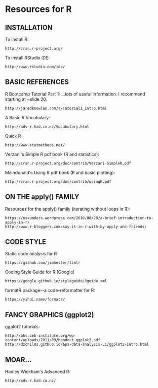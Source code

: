 # Resources for R

## INSTALLATION

To install R:

    http://cran.r-project.org/

To install RStudio IDE:

    http://www.rstudio.com/ide/

## BASIC REFERENCES 

R Bootcamp Tutorial Part 1:
...lots of useful information. I recommend starting at ~slide 20.

    http://jaredknowles.com/s/Tutorial1_Intro.html

A Basic R Vocabulary:

    http://adv-r.had.co.nz/Vocabulary.html

Quick R

    http://www.statmethods.net/

Verzani's Simple R pdf book (R and statistics):

    http://cran.r-project.org/doc/contrib/Verzani-SimpleR.pdf

Maindonald's Using R pdf book (R and basic plotting):

    http://cran.r-project.org/doc/contrib/usingR.pdf

## ON THE apply() FAMILY

Resources for the apply() family (iterating without loops in R):

    https://nsaunders.wordpress.com/2010/08/20/a-brief-introduction-to-apply-in-r/
    http://www.r-bloggers.com/say-it-in-r-with-by-apply-and-friends/
        
## CODE STYLE

Static code analysis for R

	https://github.com/jimhester/lintr

Coding Style Guide for R (Google)

    https://google.github.io/styleguide/Rguide.xml
    
formatR package--a code-reformatter for R:

    https://yihui.name/formatr/
        
        
## FANCY GRAPHICS (ggplot2)

ggplot2 tutorials:

    http://bbs.ceb-institute.org/wp-content/uploads/2011/09/handout_ggplot2.pdf
    http://dzchilds.github.io/aps-data-analysis-L1/ggplot2-intro.html        

## MOAR...
   
Hadley Wickham's Advanced R:

    http://adv-r.had.co.nz/
